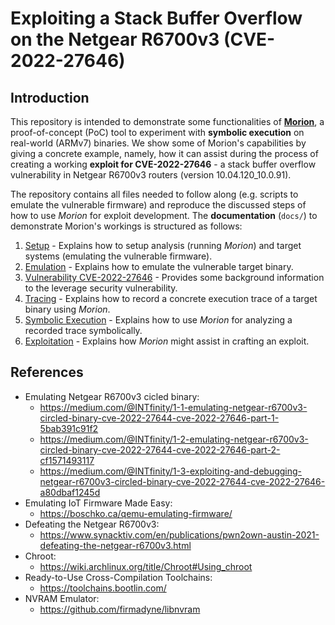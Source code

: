 # Exploiting a Stack Buffer Overflow on the Netgear R6700v3 (CVE-2022-27646)
<!--TODO--------------------------------------------------------------------------------------------
- [ ] Revise references
--------------------------------------------------------------------------------------------------->
## Introduction
This repository is intended to demonstrate some functionalities of
**[Morion](https://github.com/pdamian/morion)**, a proof-of-concept (PoC) tool to experiment with
**symbolic execution** on real-world (ARMv7) binaries. We show some of Morion's capabilities by
giving a concrete example, namely, how it can assist during the process of creating a working
**exploit for CVE-2022-27646** - a stack buffer overflow vulnerability in Netgear R6700v3 routers
(version 10.04.120_10.0.91).

The repository contains all files needed to follow along (e.g. scripts to emulate the vulnerable
firmware) and reproduce the discussed steps of how to use *Morion* for exploit development. The
**documentation** (`docs/`) to demonstrate Morion's workings is structured as follows:
1. [Setup](./docs/1_setup.md) - Explains how to setup analysis (running *Morion*) and target systems
    (emulating the vulnerable firmware).
2. [Emulation](./docs/2_emulation.md) - Explains how to emulate the vulnerable target binary.
3. [Vulnerability CVE-2022-27646](./docs/3_vulnerability.md) - Provides some background information
    to the leverage security vulnerability.
4. [Tracing](./docs/4_tracing.md) - Explains how to record a concrete execution trace of a target
    binary using *Morion*.
5. [Symbolic Execution](./docs/5_symbex.md) - Explains how to use *Morion* for analyzing a recorded
    trace symbolically.
6. [Exploitation](./docs/6_exploitation.md) - Explains how *Morion* might assist in crafting an
    exploit.
## References
- Emulating Netgear R6700v3 cicled binary:
  - https://medium.com/@INTfinity/1-1-emulating-netgear-r6700v3-circled-binary-cve-2022-27644-cve-2022-27646-part-1-5bab391c91f2
  - https://medium.com/@INTfinity/1-2-emulating-netgear-r6700v3-circled-binary-cve-2022-27644-cve-2022-27646-part-2-cf1571493117
  - https://medium.com/@INTfinity/1-3-exploiting-and-debugging-netgear-r6700v3-circled-binary-cve-2022-27644-cve-2022-27646-a80dbaf1245d
- Emulating IoT Firmware Made Easy:
  - https://boschko.ca/qemu-emulating-firmware/
- Defeating the Netgear R6700v3:
  - https://www.synacktiv.com/en/publications/pwn2own-austin-2021-defeating-the-netgear-r6700v3.html
- Chroot:
  - https://wiki.archlinux.org/title/Chroot#Using_chroot
- Ready-to-Use Cross-Compilation Toolchains:
  - https://toolchains.bootlin.com/
- NVRAM Emulator:
  - https://github.com/firmadyne/libnvram
